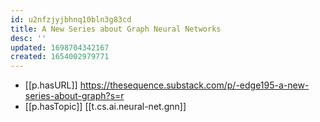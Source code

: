```yaml
---
id: u2nfzjyjbhnq10bln3g83cd
title: A New Series about Graph Neural Networks
desc: ''
updated: 1698704342167
created: 1654002979771
---
```



- [[p.hasURL]] https://thesequence.substack.com/p/-edge195-a-new-series-about-graph?s=r
- [[p.hasTopic]] [[t.cs.ai.neural-net.gnn]]

